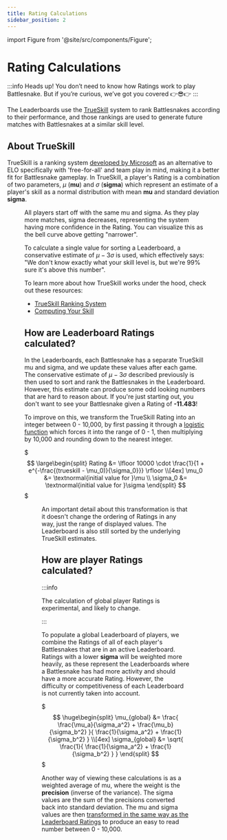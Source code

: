 ```yaml
---
title: Rating Calculations
sidebar_position: 2
---
```


import Figure from '@site/src/components/Figure';

# Rating Calculations


:::info
Heads up! You don’t need to know how Ratings work to play Battlesnake. But if you’re curious, we’ve got you covered :point_right::sunglasses::point_right:
:::

The Leaderboards use the [TrueSkill](https://en.wikipedia.org/wiki/TrueSkill) system to rank Battlesnakes according to their performance, and those rankings are used to generate future matches with Battlesnakes at a similar skill level.

## About TrueSkill


TrueSkill is a ranking system [developed by Microsoft](https://www.microsoft.com/en-us/research/project/trueskill-ranking-system/) as an alternative to ELO specifically with 'free-for-all' and team play in mind, making it a better fit for Battlesnake gameplay. In TrueSkill, a player's Rating is a combination of two parameters, $\mu$ (**mu**) and $\sigma$ (**sigma**) which represent an estimate of a player's skill as a normal distribution with mean **mu** and standard deviation **sigma**.

<Figure caption="A normal distribution with mean mu and standard deviation sigma" credit="http://www.moserware.com/2010/03/computing-your-skill.html" src="/img/normal-distribution.png" />

All players start off with the same mu and sigma. As they play more matches, sigma decreases, representing the system having more confidence in the Rating. You can visualize this as the bell curve above getting "narrower".

To calculate a single value for sorting a Leaderboard, a conservative estimate of $\mu - 3\sigma$ is used, which effectively says: "We don't know exactly what your skill level is, but we're 99% sure it's above this number".

To learn more about how TrueSkill works under the hood, check out these resources:
- [TrueSkill Ranking System](https://www.microsoft.com/en-us/research/project/trueskill-ranking-system/)
- [Computing Your Skill](http://www.moserware.com/2010/03/computing-your-skill.html)

## How are Leaderboard Ratings calculated?

In the Leaderboards, each Battlesnake has a separate TrueSkill mu and sigma, and we update these values after each game. The conservative estimate of $\mu - 3\sigma$ described previously is then used to sort and rank the Battlesnakes in the Leaderboard. However, this estimate can produce some odd looking numbers that are hard to reason about. If you're just starting out, you don't want to see your Battlesnake given a Rating of **-11.483**!

To improve on this, we transform the TrueSkill Rating into an integer between 0 - 10,000, by first passing it through a [logistic function](https://en.wikipedia.org/wiki/Logistic_function) which forces it into the range of 0 - 1, then multiplying by 10,000 and rounding down to the nearest integer.

$$$
\large\begin{split}
Rating &= \lfloor 10000 \cdot \frac{1}{1 + e^{-\frac{(trueskill - \mu_0)}{\sigma_0}}} \rfloor \\[4ex]
\mu_0 &= \textnormal{initial value for }\mu \\
\sigma_0 &= \textnormal{initial value for }\sigma
\end{split}
$$$

<Figure caption="Transforming TrueSkill Ratings" src="/img/Ratings_logistic_function.png" />

An important detail about this transformation is that it doesn't change the ordering of Ratings in any way, just the range of displayed values. The Leaderboard is also still sorted by the underlying TrueSkill estimates.

## How are player Ratings calculated?

:::info

The calculation of global player Ratings is experimental, and likely to change.

:::

To populate a global Leaderboard of players, we combine the Ratings of all of each player's Battlesnakes that are in an active Leaderboard. Ratings with a lower **sigma** will be weighted more heavily, as these represent the Leaderboards where a Battlesnake has had more activity and should have a more accurate Rating. However, the difficulty or competitiveness of each Leaderboard is not currently taken into account.

$$$
\huge\begin{split}
\mu_{global} &= \frac{
    \frac{\mu_a}{\sigma_a^2} + \frac{\mu_b}{\sigma_b^2}
}{
    \frac{1}{\sigma_a^2} + \frac{1}{\sigma_b^2}
} \\[4ex]
\sigma_{global} &= \sqrt{
    \frac{1}{
        \frac{1}{\sigma_a^2} + \frac{1}{\sigma_b^2}
    }
}
\end{split}
$$$

Another way of viewing these calculations is as a weighted average of mu, where the weight is the **precision** (inverse of the variance). The sigma values are the sum of the precisions converted back into standard deviation. The mu and sigma values are then [transformed in the same way as the Leaderboard Ratings](#how-are-Leaderboard-Ratings-calculated) to produce an easy to read number between 0 - 10,000.
